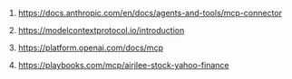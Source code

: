 1. https://docs.anthropic.com/en/docs/agents-and-tools/mcp-connector

2. https://modelcontextprotocol.io/introduction

3. https://platform.openai.com/docs/mcp

4. https://playbooks.com/mcp/airjlee-stock-yahoo-finance
